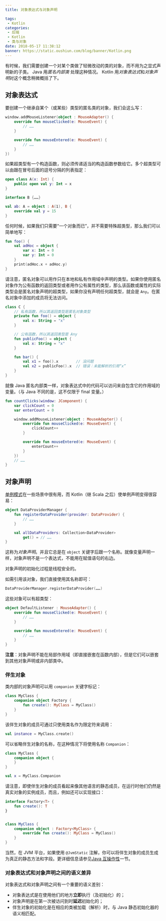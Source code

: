```yaml
---
title: 对象表达式与对象声明

tags:
 - Kotlin
categories:
 - 后端
 - Kotlin
 - 类与对象
date: 2018-05-17 11:38:12
banner: https://static.oushiun.com/blog/banner/Kotlin.png
---
```


有时候，我们需要创建一个对某个类做了轻微改动的类的对象，而不用为之显式声明新的子类。
Java 用*匿名内部类* 处理这种情况。
Kotlin 用*对象表达式*和*对象声明*对这个概念稍微概括了下。

<!-- more -->

## 对象表达式

要创建一个继承自某个（或某些）类型的匿名类的对象，我们会这么写：

```kotlin
window.addMouseListener(object : MouseAdapter() {
    override fun mouseClicked(e: MouseEvent) {
        // ……
    }

    override fun mouseEntered(e: MouseEvent) {
        // ……
    }
})
```

如果超类型有一个构造函数，则必须传递适当的构造函数参数给它。多个超类型可以由跟在冒号后面的逗号分隔的列表指定：

```kotlin
open class A(x: Int) {
    public open val y: Int = x
}

interface B {……}

val ab: A = object : A(1), B {
    override val y = 15
}
```

任何时候，如果我们只需要“一个对象而已”，并不需要特殊超类型，那么我们可以简单地写：

```kotlin
fun foo() {
    val adHoc = object {
        var x: Int = 0
        var y: Int = 0
    }
    print(adHoc.x + adHoc.y)
}
```

请注意，匿名对象可以用作只在本地和私有作用域中声明的类型。如果你使用匿名对象作为公有函数的返回类型或者用作公有属性的类型，那么该函数或属性的实际类型会是匿名对象声明的超类型，如果你没有声明任何超类型，就会是 `Any`。在匿名对象中添加的成员将无法访问。

```kotlin
class C {
    // 私有函数，所以其返回类型是匿名对象类型
    private fun foo() = object {
        val x: String = "x"
    }

    // 公有函数，所以其返回类型是 Any
    fun publicFoo() = object {
        val x: String = "x"
    }

    fun bar() {
        val x1 = foo().x        // 没问题
        val x2 = publicFoo().x  // 错误：未能解析的引用“x”
    }
}
```

就像 Java 匿名内部类一样，对象表达式中的代码可以访问来自包含它的作用域的变量。（与 Java 不同的是，这不仅限于 final 变量。）

```kotlin
fun countClicks(window: JComponent) {
    var clickCount = 0
    var enterCount = 0

    window.addMouseListener(object : MouseAdapter() {
        override fun mouseClicked(e: MouseEvent) {
            clickCount++
        }

        override fun mouseEntered(e: MouseEvent) {
            enterCount++
        }
    })
    // ……
}
```

## 对象声明

[单例模式](http://en.wikipedia.org/wiki/Singleton_pattern)在一些场景中很有用，而 Kotlin（继 Scala 之后）使单例声明变得很容易：

```kotlin
object DataProviderManager {
    fun registerDataProvider(provider: DataProvider) {
        // ……
    }

    val allDataProviders: Collection<DataProvider>
        get() = // ……
}
```

这称为*对象声明*。并且它总是在 `object` 关键字后跟一个名称。就像变量声明一样，对象声明不是一个表达式，不能用在赋值语句的右边。

对象声明的初始化过程是线程安全的。

如需引用该对象，我们直接使用其名称即可：

```kotlin
DataProviderManager.registerDataProvider(……)
```

这些对象可以有超类型：

```kotlin
object DefaultListener : MouseAdapter() {
    override fun mouseClicked(e: MouseEvent) {
        // ……
    }

    override fun mouseEntered(e: MouseEvent) {
        // ……
    }
}
```

**注意**：对象声明不能在局部作用域（即直接嵌套在函数内部），但是它们可以嵌套到其他对象声明或非内部类中。

### 伴生对象

类内部的对象声明可以用 `companion` 关键字标记：

```kotlin
class MyClass {
    companion object Factory {
        fun create(): MyClass = MyClass()
    }
}
```

该伴生对象的成员可通过只使用类名作为限定符来调用：

```kotlin
val instance = MyClass.create()
```

可以省略伴生对象的名称，在这种情况下将使用名称 `Companion`：

```kotlin
class MyClass {
    companion object {
    }
}

val x = MyClass.Companion
```

请注意，即使伴生对象的成员看起来像其他语言的静态成员，在运行时他们仍然是真实对象的实例成员，而且，例如还可以实现接口：

```kotlin
interface Factory<T> {
    fun create(): T
}


class MyClass {
    companion object : Factory<MyClass> {
        override fun create(): MyClass = MyClass()
    }
}
```

当然，在 JVM 平台，如果使用 `@JvmStatic` 注解，你可以将伴生对象的成员生成为真正的静态方法和字段。更详细信息请参见[Java 互操作性](java-to-kotlin-interop.html#静态字段)一节。

### 对象表达式和对象声明之间的语义差异

对象表达式和对象声明之间有一个重要的语义差别：

*   对象表达式是在使用他们的地方**立即**执行（及初始化）的；
*   对象声明是在第一次被访问到时**延迟**初始化的；
*   伴生对象的初始化是在相应的类被加载（解析）时，与 Java 静态初始化器的语义相匹配。
